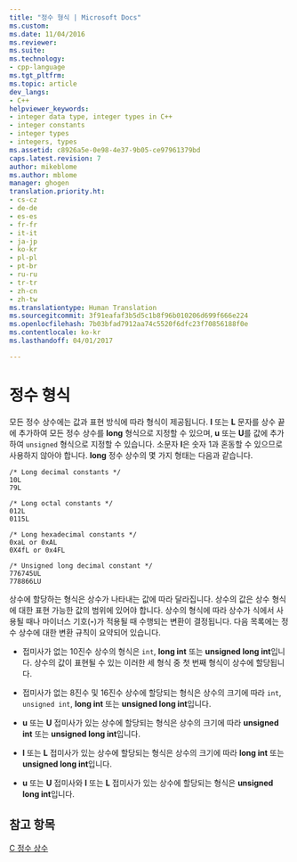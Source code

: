 ```yaml
---
title: "정수 형식 | Microsoft Docs"
ms.custom: 
ms.date: 11/04/2016
ms.reviewer: 
ms.suite: 
ms.technology:
- cpp-language
ms.tgt_pltfrm: 
ms.topic: article
dev_langs:
- C++
helpviewer_keywords:
- integer data type, integer types in C++
- integer constants
- integer types
- integers, types
ms.assetid: c8926a5e-0e98-4e37-9b05-ce97961379bd
caps.latest.revision: 7
author: mikeblome
ms.author: mblome
manager: ghogen
translation.priority.ht:
- cs-cz
- de-de
- es-es
- fr-fr
- it-it
- ja-jp
- ko-kr
- pl-pl
- pt-br
- ru-ru
- tr-tr
- zh-cn
- zh-tw
ms.translationtype: Human Translation
ms.sourcegitcommit: 3f91eafaf3b5d5c1b8f96b010206d699f666e224
ms.openlocfilehash: 7b03bfad7912aa74c5520f6dfc23f70856188f0e
ms.contentlocale: ko-kr
ms.lasthandoff: 04/01/2017

---
```

# <a name="integer-types"></a>정수 형식
모든 정수 상수에는 값과 표현 방식에 따라 형식이 제공됩니다. **l** 또는 **L** 문자를 상수 끝에 추가하여 모든 정수 상수를 **long** 형식으로 지정할 수 있으며, **u** 또는 **U**를 값에 추가하여 `unsigned` 형식으로 지정할 수 있습니다. 소문자 **l**은 숫자 1과 혼동할 수 있으므로 사용하지 않아야 합니다. **long** 정수 상수의 몇 가지 형태는 다음과 같습니다.  
  
```  
/* Long decimal constants */  
10L  
79L  
  
/* Long octal constants */  
012L  
0115L  
  
/* Long hexadecimal constants */  
0xaL or 0xAL  
0X4fL or 0x4FL  
  
/* Unsigned long decimal constant */  
776745UL  
778866LU  
```  
  
 상수에 할당하는 형식은 상수가 나타내는 값에 따라 달라집니다. 상수의 값은 상수 형식에 대한 표현 가능한 값의 범위에 있어야 합니다. 상수의 형식에 따라 상수가 식에서 사용될 때나 마이너스 기호(**-**)가 적용될 때 수행되는 변환이 결정됩니다. 다음 목록에는 정수 상수에 대한 변환 규칙이 요약되어 있습니다.  
  
-   접미사가 없는 10진수 상수의 형식은 `int`, **long int** 또는 **unsigned long int**입니다. 상수의 값이 표현될 수 있는 이러한 세 형식 중 첫 번째 형식이 상수에 할당됩니다.  
  
-   접미사가 없는 8진수 및 16진수 상수에 할당되는 형식은 상수의 크기에 따라 `int`, `unsigned int`, **long int** 또는 **unsigned long int**입니다.  
  
-   **u** 또는 **U** 접미사가 있는 상수에 할당되는 형식은 상수의 크기에 따라 **unsigned int** 또는 **unsigned long int**입니다.  
  
-   **l** 또는 **L** 접미사가 있는 상수에 할당되는 형식은 상수의 크기에 따라 **long int** 또는 **unsigned long int**입니다.  
  
-   **u** 또는 **U** 접미사와 **l** 또는 **L** 접미사가 있는 상수에 할당되는 형식은 **unsigned long int**입니다.  
  
## <a name="see-also"></a>참고 항목  
 [C 정수 상수](../c-language/c-integer-constants.md)
